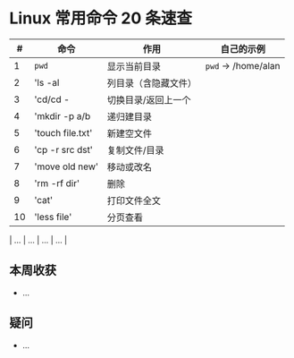 # Linux 常用命令 20 条速查

| # | 命令 | 作用 | 自己的示例 |
|---|------|------|-----------|
| 1 | `pwd` | 显示当前目录 | `pwd` → /home/alan |
| 2 | 'ls -al| 列目录（含隐藏文件）|
| 3 | 'cd/cd - | 切换目录/返回上一个 |
| 4 | 'mkdir -p a/b | 递归建目录 | 
| 5 | 'touch file.txt' | 新建空文件
| 6 | 'cp -r src dst' | 复制文件/目录 | 
| 7 | 'move old new' | 移动或改名 |
| 8 | 'rm -rf dir' | 删除 |
| 9 | 'cat' | 打印文件全文 |
| 10 | 'less file' | 分页查看 |



| … | … | … | … |

## 本周收获
- …

## 疑问
- …
